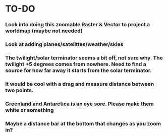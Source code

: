 # TO-DO

### Look into doing this zoomable Raster & Vector to project a worldmap (maybe not needed)
### Look at adding planes/satelittes/weather/skies
### The twilight/solar terminator seems a bit off, not sure why. The twilight +5 degrees comes from nowhere. Need to find a source for how far away it starts from the solar terminator.
### It would be cool with a drag and measure distance between two points.
### Greenland and Antarctica is an eye sore. Please make them white or something 
### Maybe a distance bar at the bottom that changes as you zoom in?